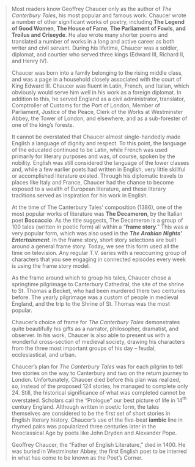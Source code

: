 > Most readers know Geoffrey Chaucer only as the author of *The Canterbury Tales*, his most popular and famous work. Chaucer wrote a number of other significant works of poetry, including **The Legend of Good Women**, **The House of Fame**, **The Parliament of Fowls**, **and Troilus and Criseyde**. He also wrote many shorter poems and translated a number of works in a long and active career as both writer and civil servant. During his lifetime, Chaucer was a soldier, diplomat, and courtier who served three kings (Edward III, Richard II, and Henry IV).
> 
> Chaucer was born into a family belonging to the rising middle class, and was a page in a household closely associated with the court of King Edward III. Chaucer was fluent in Latin, French, and Italian, which obviously would serve him well in his work as a foreign diplomat. In addition to this, he served England as a civil administrator, translator, Comptroller of Customs for the Port of London, Member of Parliament, Justice of the Peace, Clerk of the Works at Westminster Abbey, the Tower of London, and elsewhere, and as a sub-forester of one of the king’s forests.
> 
> It cannot be overstated that Chaucer almost single-handedly made English a language of dignity and respect. To this point, the language of the educated continued to be Latin, while French was used primarily for literary purposes and was, of course, spoken by the nobility. English was still considered the language of the lower classes and, while a few earlier poets had written in English, very little skillful or accomplished literature existed. Through his diplomatic travels to places like Italy and France, Chaucer had the chance to become exposed to a wealth of European literature, and these literary traditions served as inspiration for his work in English.
> 
> At the time of The Canterbury Tales’ composition (1386), one of the most popular works of literature was **The Decameron**, by the Italian poet **Boccaccio**. As the title suggests, The Decameron is a group of 100 tales (written in poetic form) all within a “**frame story**.” This was a very popular form, which was also used in the ***The Arabian Nights’ Entertainment***. In the frame story, short story selections are built around a general frame story. Today, we see this form used all the time on television. Any regular T.V. series with a reoccurring group of characters that you see engaging in connected episodes every week is using the frame story model.
> 
> As the frame around which to group his tales, Chaucer chose a springtime pilgrimage to Canterbury Cathedral, the site of the shrine to St. Thomas a Becket, who had been murdered there two centuries before. The yearly pilgrimage was a custom of people in medieval England, and the trip to the Shrine of St. Thomas was the most popular.
> 
> Chaucer’s choice of frame for *The Canterbury Tales* demonstrates quite beautifully his gifts as a narrator, philosopher, dramatist, and observer. In his work, Chaucer is also able to present us with a wonderful cross-section of medieval society, drawing his characters from the three most important groups of his day – feudal, ecclesiastical, and urban.
> 
> Chaucer’s plan for *The Canterbury Tales* was for each pilgrim to tell two stories on the way to Canterbury and two on the return journey to London. Unfortunately, Chaucer died before this plan was realized, so, instead of the proposed 124 stories, he managed to complete only 24. Still, the historical significance of what <span class="underline">was</span> completed cannot be overstated. Scholars call the “Prologue” our best picture of life in 14<sup>th</sup> century England. Although written in poetic form, the tales themselves are considered to be the first set of short stories in English literary history. Chaucer’s use of the five-beat **iambic** line in rhymed pairs was popularized three centuries later in the Neoclassical Age by poets like John Dryden and Alexander Pope.
> 
> Geoffrey Chaucer, the “Father of English Literature,” died in 1400. He was buried in Westminster Abbey, the first English poet to be interred in what has come to be known as the Poet’s Corner.
